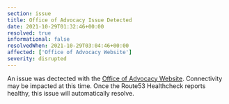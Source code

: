 ```yaml
---
section: issue
title: Office of Advocacy Issue Detected
date: 2021-10-29T01:32:46+00:00
resolved: true
informational: false
resolvedWhen: 2021-10-29T03:04:46+00:00
affected: ['Office of Advocacy Website']
severity: disrupted
---
```

An issue was dectected with the [Office of Advocacy Website](https://advocacy.sba.gov).  Connectivity may be impacted at this time.  Once the Route53 Healthcheck reports healthy, this issue will automatically resolve.
